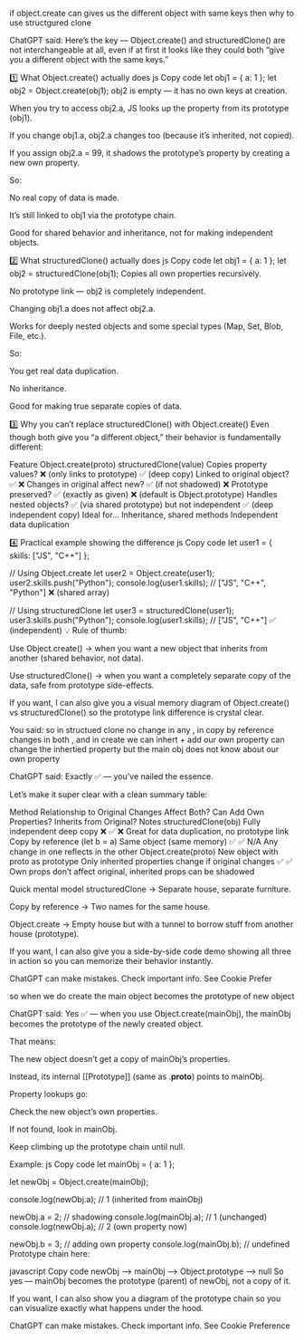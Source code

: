 if object.create can gives us the different object with same keys then why to use structgured clone


ChatGPT said:
Here’s the key — Object.create() and structuredClone() are not interchangeable at all, even if at first it looks like they could both “give you a different object with the same keys.”

1️⃣ What Object.create() actually does
js
Copy code
let obj1 = { a: 1 };
let obj2 = Object.create(obj1);
obj2 is empty — it has no own keys at creation.

When you try to access obj2.a, JS looks up the property from its prototype (obj1).

If you change obj1.a, obj2.a changes too (because it’s inherited, not copied).

If you assign obj2.a = 99, it shadows the prototype’s property by creating a new own property.

So:

No real copy of data is made.

It’s still linked to obj1 via the prototype chain.

Good for shared behavior and inheritance, not for making independent objects.

2️⃣ What structuredClone() actually does
js
Copy code
let obj1 = { a: 1 };
let obj2 = structuredClone(obj1);
Copies all own properties recursively.

No prototype link — obj2 is completely independent.

Changing obj1.a does not affect obj2.a.

Works for deeply nested objects and some special types (Map, Set, Blob, File, etc.).

So:

You get real data duplication.

No inheritance.

Good for making true separate copies of data.

3️⃣ Why you can’t replace structuredClone() with Object.create()
Even though both give you “a different object,” their behavior is fundamentally different:

Feature	Object.create(proto)	structuredClone(value)
Copies property values?	❌ (only links to prototype)	✅ (deep copy)
Linked to original object?	✅	❌
Changes in original affect new?	✅ (if not shadowed)	❌
Prototype preserved?	✅ (exactly as given)	❌ (default is Object.prototype)
Handles nested objects?	✅ (via shared prototype) but not independent	✅ (deep independent copy)
Ideal for...	Inheritance, shared methods	Independent data duplication

4️⃣ Practical example showing the difference
js
Copy code
let user1 = { skills: ["JS", "C++"] };

// Using Object.create
let user2 = Object.create(user1);
user2.skills.push("Python");
console.log(user1.skills); // ["JS", "C++", "Python"] ❌ (shared array)

// Using structuredClone
let user3 = structuredClone(user1);
user3.skills.push("Python");
console.log(user1.skills); // ["JS", "C++"] ✅ (independent)
💡 Rule of thumb:

Use Object.create() → when you want a new object that inherits from another (shared behavior, not data).

Use structuredClone() → when you want a completely separate copy of the data, safe from prototype side-effects.

If you want, I can also give you a visual memory diagram of Object.create() vs structuredClone() so the prototype link difference is crystal clear.







You said:
so in structued clone no change in any , in copy by reference changes in both , and in create we can inhert + add our own property can change the inhertied property but the main obj does not know about our own property 


ChatGPT said:
Exactly ✅ — you’ve nailed the essence.

Let’s make it super clear with a clean summary table:

Method	Relationship to Original	Changes Affect Both?	Can Add Own Properties?	Inherits from Original?	Notes
structuredClone(obj)	Fully independent deep copy	❌	✅	❌	Great for data duplication, no prototype link
Copy by reference (let b = a)	Same object (same memory)	✅	✅	N/A	Any change in one reflects in the other
Object.create(proto)	New object with proto as prototype	Only inherited properties change if original changes	✅	✅	Own props don’t affect original, inherited props can be shadowed

Quick mental model
structuredClone → Separate house, separate furniture.

Copy by reference → Two names for the same house.

Object.create → Empty house but with a tunnel to borrow stuff from another house (prototype).

If you want, I can also give you a side-by-side code demo showing all three in action so you can memorize their behavior instantly.












ChatGPT can make mistakes. Check important info. See Cookie Prefer


so when we do create the main object becomes the prototype of new object


ChatGPT said:
Yes ✅ — when you use Object.create(mainObj), the mainObj becomes the prototype of the newly created object.

That means:

The new object doesn’t get a copy of mainObj’s properties.

Instead, its internal [[Prototype]] (same as .__proto__) points to mainObj.

Property lookups go:

Check the new object’s own properties.

If not found, look in mainObj.

Keep climbing up the prototype chain until null.

Example:
js
Copy code
let mainObj = { a: 1 };

let newObj = Object.create(mainObj);

console.log(newObj.a); // 1 (inherited from mainObj)

newObj.a = 2; // shadowing
console.log(mainObj.a); // 1 (unchanged)
console.log(newObj.a);  // 2 (own property now)

newObj.b = 3; // adding own property
console.log(mainObj.b); // undefined
Prototype chain here:

javascript
Copy code
newObj --> mainObj --> Object.prototype --> null
So yes — mainObj becomes the prototype (parent) of newObj, not a copy of it.

If you want, I can also show you a diagram of the prototype chain so you can visualize exactly what happens under the hood.












ChatGPT can make mistakes. Check important info. See Cookie Preference